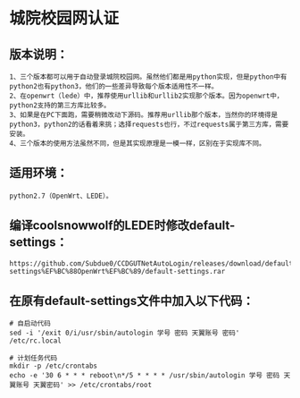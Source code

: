 城院校园网认证
=====================

版本说明：<br>
---------------------
    1、三个版本都可以用于自动登录城院校园网。虽然他们都是用python实现，但是python中有python2也有python3，他们的一些差异导致每个版本适用性不一样。
    2、在openwrt（lede）中，推荐使用urllib和urllib2实现那个版本。因为openwrt中，python2支持的第三方库比较多。
    3、如果是在PC下面跑，需要稍微改动下源码。推荐用urllib那个版本，当然你的环境得是python3，python2的话看着来挑；选择requests也行，不过requests属于第三方库，需要安装。
    4、三个版本的使用方法虽然不同，但是其实现原理是一模一样，区别在于实现库不同。

适用环境：<br>
---------------------
    python2.7（OpenWrt、LEDE）。
编译coolsnowwolf的LEDE时修改default-settings：<br>
--------------------
    https://github.com/Subdue0/CCDGUTNetAutoLogin/releases/download/default-settings%EF%BC%88OpenWrt%EF%BC%89/default-settings.rar
在原有default-settings文件中加入以下代码：<br>
--------------------
    # 自启动代码
    sed -i '/exit 0/i/usr/sbin/autologin 学号 密码 天翼账号 密码' /etc/rc.local

    # 计划任务代码
    mkdir -p /etc/crontabs
    echo -e '30 6 * * * reboot\n*/5 * * * * /usr/sbin/autologin 学号 密码 天翼账号 天翼密码' >> /etc/crontabs/root
